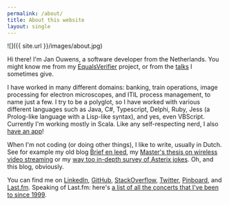```yaml
---
permalink: /about/
title: About this website
layout: single
---
```

![]({{ site.url }}/images/about.jpg)

Hi there! I'm Jan Ouwens, a software developer from the Netherlands. You might know me from my [EqualsVerifier](http://jqno.nl/equalsverifier) project, or from the [talks](/speaking) I sometimes give.

I have worked in many different domains: banking, train operations, image processing for electron microscopes, and ITIL process management, to name just a few. I try to be a polyglot, so I have worked with various different languages such as Java, C#, Typescript, Delphi, Ruby, Jess (a Prolog-like language with a Lisp-like syntax), and yes, even VBScript. Currently I'm working mostly in Scala. Like any self-respecting nerd, I also [have an app](https://play.google.com/store/apps/developer?id=Jan+Ouwens)!

When I'm not coding (or doing other things), I like to write, usually in Dutch. See for example my old blog [Brief en leed](http://www.jqno.nl/briefenleed), my [Master's thesis on wireless video streaming](https://dl.dropboxusercontent.com/u/367016/jqno.nl/thesis.pdf) or my [way too in-depth survey of Asterix jokes](https://dl.dropboxusercontent.com/u/367016/jqno.nl/paper.pdf). Oh, and this blog, obviously.

You can find me on [LinkedIn](http://www.linkedin.com/in/janouwens), [GitHub](http://github.com/jqno), [StackOverflow](http://stackoverflow.com/users/127863/jqno), [Twitter](http://twitter.com/jqno), [Pinboard](https://pinboard.in/u:jqno), and [Last.fm](http://www.last.fm/user/jqno). Speaking of Last.fm: here's [a list of all the concerts that I've been to since 1999](http://jqno.nl/concerts).
